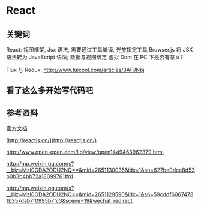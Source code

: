 # React

> 

## 关键词

React: 视图框架, Jsx 语法, 需要通过工具编译, 光放指定工具 Browser.js 将 JSX 语法转为 JavaScript 语法; 数据与视图绑定
虚拟 Dom 在 PC 下是否有意义?

Flux 与 Redux:
http://www.tuicool.com/articles/3AFJNbj

## 看了这么多开始写代码吧



## 参考资料

[官方文档](https://facebook.github.io/react/docs/getting-started.html)

[http://reactjs.cn/](http://reactjs.cn/)

http://www.open-open.com/lib/view/open1449463962379.html

http://mp.weixin.qq.com/s?__biz=MzI0ODA2ODU2NQ==&mid=2651130035&idx=1&sn=627be0dce8d53b0b3b4bb72a18099761#rd

http://mp.weixin.qq.com/s?__biz=MzI0ODA2ODU2NQ==&mid=2651129590&idx=1&sn=59cddf60674781b357dab7f0995b7fc3&scene=19#wechat_redirect

